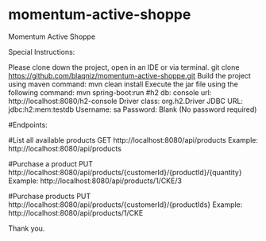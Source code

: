 # momentum-active-shoppe
Momentum Active Shoppe

Special Instructions:

Please clone down the project, open in an IDE or via terminal.
git clone https://github.com/blaqniz/momentum-active-shoppe.git
Build the project using maven command:
mvn clean install
Execute the jar file using the following command:
mvn spring-boot:run
#h2 db:
console url: http://localhost:8080/h2-console
Driver class: org.h2.Driver
JDBC URL: jdbc:h2:mem:testdb
Username: sa
Password: Blank (No password required)

#Endpoints:


#List all available products
  GET http://localhost:8080/api/products
  Example: http://localhost:8080/api/products

#Purchase a product
  PUT http://localhost:8080/api/products/{customerId}/{productId}/{quantity}
  Example:  http://localhost:8080/api/products/1/CKE/3

#Purchase products
  PUT http://localhost:8080/api/products/{customerId}/{productIds}
  Example:  http://localhost:8080/api/products/1/CKE




Thank you.
